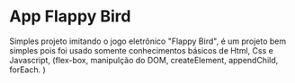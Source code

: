 # App Flappy Bird

Simples projeto imitando o jogo eletrônico "Flappy Bird", é um projeto bem simples pois foi usado somente conhecimentos básicos de Html, Css e Javascript, (flex-box, manipulção do DOM, createElement, appendChild, forEach. )

